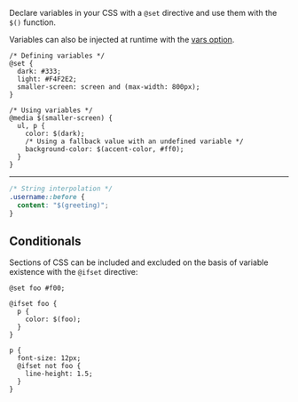 <!--{

"title": "Variables"

}-->

Declare variables in your CSS with a `@set` directive and use them with the `$()` function.

Variables can also be injected at runtime with the [vars option](#api--options).


```crush
/* Defining variables */
@set {
  dark: #333;
  light: #F4F2E2;
  smaller-screen: screen and (max-width: 800px);
}

/* Using variables */
@media $(smaller-screen) {
  ul, p {
    color: $(dark);
    /* Using a fallback value with an undefined variable */
    background-color: $(accent-color, #ff0);
  }
}
```

*******

```css
/* String interpolation */
.username::before {
  content: "$(greeting)";
}
```

## Conditionals

Sections of CSS can be included and excluded on the basis of variable existence with the `@ifset` directive:

```crush
@set foo #f00;

@ifset foo {
  p {
    color: $(foo);
  }
}

p {
  font-size: 12px;
  @ifset not foo {
    line-height: 1.5;
  }
}
```
